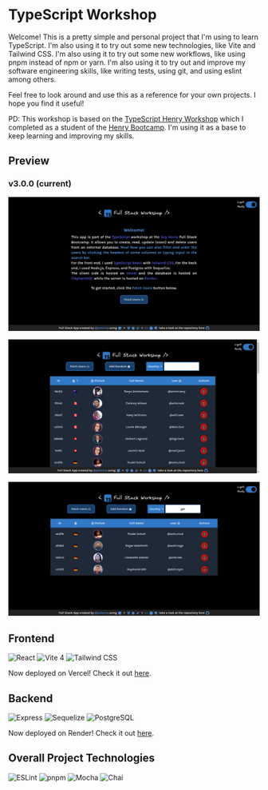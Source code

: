 # TypeScript Workshop

Welcome! This is a pretty simple and personal project that I'm using to learn
TypeScript. I'm also using it to try out some new technologies, like Vite and
Tailwind CSS. I'm also using it to try out some new workflows, like using
pnpm instead of npm or yarn. I'm also using it to try out and improve my
software engineering skills, like writing tests, using git, and using
eslint among others.

Feel free to look around and use this as a reference for your own projects. I
hope you find it useful!

PD: This workshop is based on the [TypeScript Henry
Workshop](https://github.com/soyHenry/wks-typescript) which I completed as a
student of the [Henry Bootcamp](https://www.soyhenry.com/). I'm using it as a
base to keep learning and improving my skills.

## Preview

### v3.0.0 (current)
![v3Landing](client/assets/v3DarkLanding.png)

![v3Home](client/assets/v3DarkHome.png)

![v3Filters](client/assets/v3DarkFilters.png)

## Frontend

![React](https://img.shields.io/badge/React%20(TSX)%20-%2320232a.svg?style=for-the-badge&logo=react&logoColor=%2361DAFB)
![Vite
4](https://img.shields.io/badge/Vite%204%20-%23323330.svg?style=for-the-badge&logo=vite&logoColor=white)
![Tailwind
CSS](https://img.shields.io/badge/Tailwind%20CSS%20-%2338B2AC.svg?style=for-the-badge&logo=tailwind-css&logoColor=white)

Now deployed on Vercel! Check it out [here](https://wks-typescript.vercel.app/).

## Backend

![Express](https://img.shields.io/badge/Express%20-%23404d59.svg?style=for-the-badge&logo=express&logoColor=white)
![Sequelize](https://img.shields.io/badge/Sequelize%20-%2343853D.svg?style=for-the-badge&logo=sequelize&logoColor=white)
![PostgreSQL](https://img.shields.io/badge/PostgreSQL%20-%23336791.svg?style=for-the-badge&logo=postgresql&logoColor=white)

Now deployed on Render! Check it out
[here](https://wks-typescript-server.onrender.com/api/users).

## Overall Project Technologies

![ESLint](https://img.shields.io/badge/ESLint%20-%234B32C3.svg?style=for-the-badge&logo=eslint&logoColor=white)
![pnpm](https://img.shields.io/badge/pnpm%20-%23F69220.svg?style=for-the-badge&logo=pnpm&logoColor=white)
![Mocha](https://img.shields.io/badge/Mocha%20-%238D6748.svg?style=for-the-badge&logo=mocha&logoColor=white)
![Chai](https://img.shields.io/badge/Chai%20-%23F6ECD9.svg?style=for-the-badge&logo=chai&logoColor=black)
